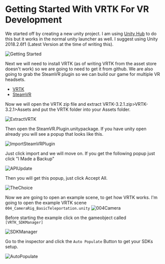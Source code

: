 # Getting Started With VRTK For VR Development

We started off by creating a new unity project. I am using [Unity Hub](https://public-cdn.cloud.unity3d.com/hub/prod/UnityHubSetup.exe) to do this but it works in the normal unity launcher as well. I suggest using Unity 2018.2.6f1 (Latest Version at the time of writing this).

![Getting Started](guide-assets/images/GettingStarted.PNG)

Next we will need to install VRTK (as of writing VRTK from the asset store doesn't work) so we are going to need to get it from github. We are also going to grab the SteamVR plugin so we can build our game for multiple VR headsets.

- [VRTK](https://github.com/thestonefox/VRTK/archive/3.2.1.zip)
- [SteamVR](https://github.com/ValveSoftware/steamvr_unity_plugin/releases/download/1.2.3/SteamVR.Plugin.unitypackage)

Now we will open the VRTK zip file and extract VRTK-3.2.1.zip>VRTK-3.2.1>Assets and put the VRTK folder into your Assets folder.

![ExtractVRTK](guide-assets/images/ExtractVRTK.PNG)

Then open the SteamVR.Plugin.unitypackage. If you have unity open already you will see a popup that looks like this.

![ImportSteamVRPlugin](guide-assets/images/ImportSteamVRPlugin.PNG)

Just click import and we will move on. If you get the following popup just click "I Made a Backup"

![APIUpdate](guide-assets/images/APIUpdate.PNG)

Then you will get this popup, just click Accept All.

![TheChoice](guide-assets/images/TheChoice.PNG)

Now we are going to open an example scene, to get how VRTK works. I'm going to open the example VRTK scene ```004_CameraRig_BasicTeleportation.unity```
![004Camera](guide-assets/images/004Camera.PNG)

Before starting the example click on the gameobject called ```[VRTK_SDKManager]```

![SDKManager](guide-assets/images/SDKManager.PNG)

Go to the inspector and click the ```Auto Populate``` Button to get your SDKs setup.

![AutoPopulate](guide-assets/images/AutoPopulate.PNG)